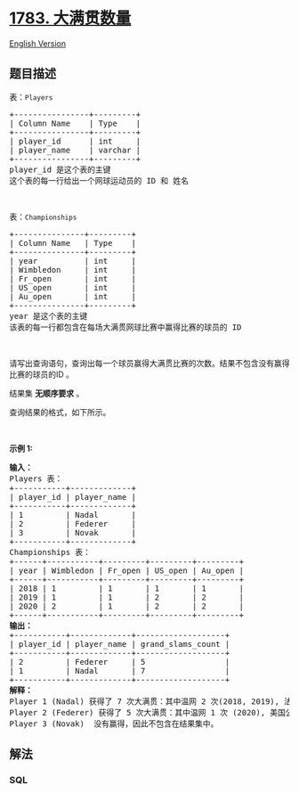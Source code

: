 # [1783. 大满贯数量](https://leetcode.cn/problems/grand-slam-titles)

[English Version](/solution/1700-1799/1783.Grand%20Slam%20Titles/README_EN.md)

## 题目描述

<!-- 这里写题目描述 -->

<p>表：<code>Players</code></p>

<pre>
+----------------+---------+
| Column Name    | Type    |
+----------------+---------+
| player_id      | int     |
| player_name    | varchar |
+----------------+---------+
player_id 是这个表的主键
这个表的每一行给出一个网球运动员的 ID 和 姓名
</pre>

<p>&nbsp;</p>

<p>表：<code>Championships</code></p>

<pre>
+---------------+---------+
| Column Name   | Type    |
+---------------+---------+
| year          | int     |
| Wimbledon     | int     |
| Fr_open       | int     |
| US_open       | int     |
| Au_open       | int     |
+---------------+---------+
year 是这个表的主键
该表的每一行都包含在每场大满贯网球比赛中赢得比赛的球员的 ID
</pre>

<p>&nbsp;</p>

<p>请写出查询语句，查询出每一个球员赢得大满贯比赛的次数。结果不包含没有赢得比赛的球员的ID 。</p>

<p>结果集 <strong>无顺序要求</strong> 。</p>

<p>查询结果的格式，如下所示。</p>

<p>&nbsp;</p>

<p><strong>示例 1:</strong></p>

<pre>
<strong>输入：</strong>
Players 表：
+-----------+-------------+
| player_id | player_name |
+-----------+-------------+
| 1         | Nadal       |
| 2         | Federer     |
| 3         | Novak       |
+-----------+-------------+
Championships 表：
+------+-----------+---------+---------+---------+
| year | Wimbledon | Fr_open | US_open | Au_open |
+------+-----------+---------+---------+---------+
| 2018 | 1         | 1       | 1       | 1       |
| 2019 | 1         | 1       | 2       | 2       |
| 2020 | 2         | 1       | 2       | 2       |
+------+-----------+---------+---------+---------+
<strong>输出：</strong>
+-----------+-------------+-------------------+
| player_id | player_name | grand_slams_count |
+-----------+-------------+-------------------+
| 2         | Federer     | 5                 |
| 1         | Nadal       | 7                 |
+-----------+-------------+-------------------+
<strong>解释：</strong>
Player 1 (Nadal) 获得了 7 次大满贯：其中温网 2 次(2018, 2019), 法国公开赛 3 次 (2018, 2019, 2020), 美国公开赛 1 次 (2018)以及澳网公开赛 1 次 (2018) 。
Player 2 (Federer) 获得了 5 次大满贯：其中温网 1 次 (2020), 美国公开赛 2 次 (2019, 2020) 以及澳网公开赛 2 次 (2019, 2020) 。
Player 3 (Novak)  没有赢得，因此不包含在结果集中。</pre>

## 解法

### **SQL**

```sql

```
